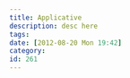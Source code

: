 ```yaml
---
title: Applicative
description: desc here
tags: 
date: [2012-08-20 Mon 19:42]
category: 
id: 261
---
```



